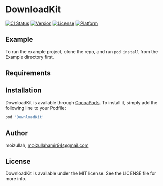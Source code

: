 # DownloadKit

[![CI Status](https://img.shields.io/travis/moizullah/DownloadKit.svg?style=flat)](https://travis-ci.org/moizullah/DownloadKit)
[![Version](https://img.shields.io/cocoapods/v/DownloadKit.svg?style=flat)](https://cocoapods.org/pods/DownloadKit)
[![License](https://img.shields.io/cocoapods/l/DownloadKit.svg?style=flat)](https://cocoapods.org/pods/DownloadKit)
[![Platform](https://img.shields.io/cocoapods/p/DownloadKit.svg?style=flat)](https://cocoapods.org/pods/DownloadKit)

## Example

To run the example project, clone the repo, and run `pod install` from the Example directory first.

## Requirements

## Installation

DownloadKit is available through [CocoaPods](https://cocoapods.org). To install
it, simply add the following line to your Podfile:

```ruby
pod 'DownloadKit'
```

## Author

moizullah, moizullahamir94@gmail.com

## License

DownloadKit is available under the MIT license. See the LICENSE file for more info.
